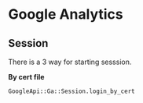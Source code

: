 # Google Analytics

## Session

There is a 3 way for starting sesssion.

**By cert file**

    GoogleApi::Ga::Session.login_by_cert
